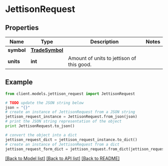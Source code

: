 # JettisonRequest


## Properties

Name | Type | Description | Notes
------------ | ------------- | ------------- | -------------
**symbol** | [**TradeSymbol**](TradeSymbol.md) |  | 
**units** | **int** | Amount of units to jettison of this good. | 

## Example

```python
from client.models.jettison_request import JettisonRequest

# TODO update the JSON string below
json = "{}"
# create an instance of JettisonRequest from a JSON string
jettison_request_instance = JettisonRequest.from_json(json)
# print the JSON string representation of the object
print JettisonRequest.to_json()

# convert the object into a dict
jettison_request_dict = jettison_request_instance.to_dict()
# create an instance of JettisonRequest from a dict
jettison_request_form_dict = jettison_request.from_dict(jettison_request_dict)
```
[[Back to Model list]](../README.md#documentation-for-models) [[Back to API list]](../README.md#documentation-for-api-endpoints) [[Back to README]](../README.md)


